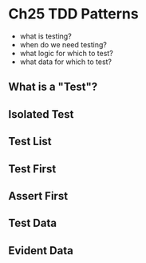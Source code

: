 # Ch25 TDD Patterns
- what is testing?
- when do we need testing?
- what logic for which to test?
- what data for which to test?

## What is a "Test"?

## Isolated Test

## Test List

## Test First

## Assert First

## Test Data

## Evident Data

